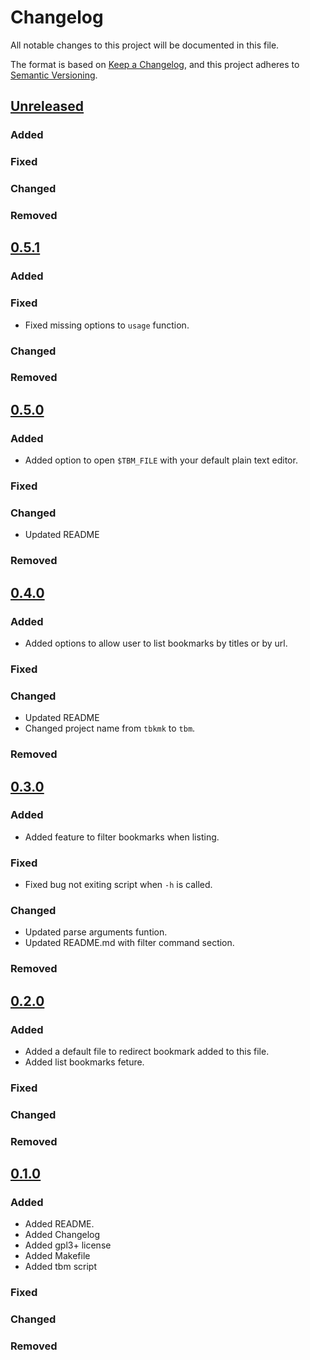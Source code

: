 # Changelog

All notable changes to this project will be documented in this file.

The format is based on [Keep a Changelog](https://keepachangelog.com/en/1.0.0/),
and this project adheres to [Semantic Versioning](https://semver.org/spec/v2.0.0.html).

## [Unreleased]

### Added

### Fixed

### Changed

### Removed

## [0.5.1]

### Added

### Fixed

* Fixed missing options to `usage` function.

### Changed

### Removed

## [0.5.0]

### Added

* Added option to open `$TBM_FILE` with your default plain text editor.

### Fixed

### Changed

* Updated README

### Removed

## [0.4.0]

### Added

* Added options to allow user to list bookmarks by titles or by url.

### Fixed

### Changed

* Updated README
* Changed project name from `tbkmk` to `tbm`.

### Removed

## [0.3.0]

### Added

* Added feature to filter bookmarks when listing.

### Fixed

* Fixed bug not exiting script when `-h` is called.

### Changed

* Updated parse arguments funtion.
* Updated README.md with filter command section.

### Removed

## [0.2.0]

### Added

* Added a default file to redirect bookmark added to this file.
* Added list bookmarks feture.

### Fixed

### Changed

### Removed

## [0.1.0]

### Added 

* Added README.
* Added Changelog
* Added gpl3+ license
* Added Makefile
* Added tbm script

### Fixed

### Changed

### Removed

[unreleased]: https://github.com/TinyToolSH/tbm/compare/0.5.1...HEAD
[0.5.1]: https://github.com/TinyToolSH/tbm/compare/0.5.0...0.5.1
[0.5.0]: https://github.com/TinyToolSH/tbm/compare/0.4.0...0.5.0
[0.4.0]: https://github.com/TinyToolSH/tbm/compare/0.3.0...0.4.0
[0.3.0]: https://github.com/TinyToolSH/tbm/compare/0.2.0...0.3.0
[0.2.0]: https://github.com/TinyToolSH/tbm/compare/0.1.0...0.2.0
[0.1.0]: https://github.com/TinyToolSH/tbm/releases/tag/0.1.0
